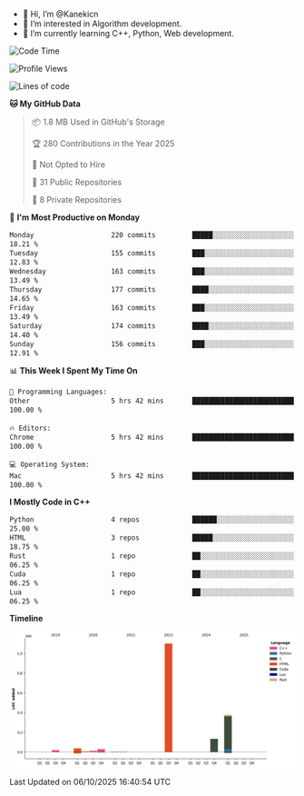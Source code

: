 - 👋 Hi, I’m @Kanekicn
- 👀 I’m interested in Algorithm development.
- 🌱 I’m currently learning C++, Python, Web development.

<!---
cotecsz/cotecsz is a ✨ special ✨ repository because its `README.md` (this file) appears on your GitHub profile.
You can click the Preview link to take a look at your changes.
--->

<!--START_SECTION:waka-->
![Code Time](http://img.shields.io/badge/Code%20Time-4%2C619%20hrs%205%20mins-blue)

![Profile Views](http://img.shields.io/badge/Profile%20Views-0-blue)

![Lines of code](https://img.shields.io/badge/From%20Hello%20World%20I%27ve%20Written-1.7%20million%20lines%20of%20code-blue)

**🐱 My GitHub Data** 

> 📦 1.8 MB Used in GitHub's Storage 
 > 
> 🏆 280 Contributions in the Year 2025
 > 
> 🚫 Not Opted to Hire
 > 
> 📜 31 Public Repositories 
 > 
> 🔑 8 Private Repositories 
 > 
📅 **I'm Most Productive on Monday** 

```text
Monday                   220 commits         █████░░░░░░░░░░░░░░░░░░░░   18.21 % 
Tuesday                  155 commits         ███░░░░░░░░░░░░░░░░░░░░░░   12.83 % 
Wednesday                163 commits         ███░░░░░░░░░░░░░░░░░░░░░░   13.49 % 
Thursday                 177 commits         ████░░░░░░░░░░░░░░░░░░░░░   14.65 % 
Friday                   163 commits         ███░░░░░░░░░░░░░░░░░░░░░░   13.49 % 
Saturday                 174 commits         ████░░░░░░░░░░░░░░░░░░░░░   14.40 % 
Sunday                   156 commits         ███░░░░░░░░░░░░░░░░░░░░░░   12.91 % 
```


📊 **This Week I Spent My Time On** 

```text
💬 Programming Languages: 
Other                    5 hrs 42 mins       █████████████████████████   100.00 % 

🔥 Editors: 
Chrome                   5 hrs 42 mins       █████████████████████████   100.00 % 

💻 Operating System: 
Mac                      5 hrs 42 mins       █████████████████████████   100.00 % 
```

**I Mostly Code in C++** 

```text
Python                   4 repos             ██████░░░░░░░░░░░░░░░░░░░   25.00 % 
HTML                     3 repos             █████░░░░░░░░░░░░░░░░░░░░   18.75 % 
Rust                     1 repo              ██░░░░░░░░░░░░░░░░░░░░░░░   06.25 % 
Cuda                     1 repo              ██░░░░░░░░░░░░░░░░░░░░░░░   06.25 % 
Lua                      1 repo              ██░░░░░░░░░░░░░░░░░░░░░░░   06.25 % 
```



**Timeline**

![Lines of Code chart](https://raw.githubusercontent.com/Kanekicn/Kanekicn/master/assets/bar_graph.png)


 Last Updated on 06/10/2025 16:40:54 UTC
<!--END_SECTION:waka-->
